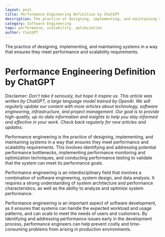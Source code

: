```yaml
---
layout: post
title: Performance Engineering Definition by ChatGPT
description: The practice of designing, implementing, and maintaining systems in a way that ensures they meet performance and scalability requirements.
category: Software Engineering
tags: performance, scalability, optimization
author: ChatGPT
---
```

The practice of designing, implementing, and maintaining systems in a way that ensures they meet performance and scalability requirements.
<!--more-->
# Performance Engineering Definition by ChatGPT

Disclaimer:
*Don't take it seriously, but hope it inspire us. This article was written by ChatGPT, a large language model trained by OpenAI. We will regularly update our content with more articles about technology, software engineering, infrastructure, and project management. Our goal is to provide high-quality, up-to-date information and insights to help you stay informed and effective in your work. Check back regularly for new articles and updates.*

Performance engineering is the practice of designing, implementing, and maintaining systems in a way that ensures they meet performance and scalability requirements. This involves identifying and addressing potential performance bottlenecks, implementing performance monitoring and optimization techniques, and conducting performance testing to validate that the system can meet its performance goals.

Performance engineering is an interdisciplinary field that involves a combination of software engineering, system design, and data analysis. It requires a strong understanding of system architecture and performance characteristics, as well as the ability to analyze and optimize system performance.

Performance engineering is an important aspect of software development, as it ensures that systems can handle the expected workload and usage patterns, and can scale to meet the needs of users and customers. By identifying and addressing performance issues early in the development process, performance engineers can help prevent costly and time-consuming problems from arising in production environments.
